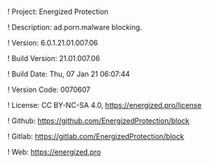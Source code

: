 ! Project: Energized Protection

! Description: ad.porn.malware blocking.

! Version: 6.0.1.21.01.007.06

! Build Version: 21.01.007.06

! Build Date: Thu, 07 Jan 21 06:07:44

! Version Code: 0070607

! License: CC BY-NC-SA 4.0, https://energized.pro/license

! Github: https://github.com/EnergizedProtection/block

! Gitlab: https://gitlab.com/EnergizedProtection/block


! Web: https://energized.pro
